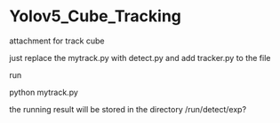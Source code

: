 # Yolov5_Cube_Tracking
attachment for track cube

just replace the mytrack.py with detect.py 
and add tracker.py to the file


run

python mytrack.py

the running result will be stored in the directory /run/detect/exp?

